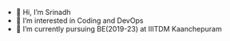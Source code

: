 - 👋 Hi, I’m Srinadh
- 👀 I’m interested in Coding and DevOps
- 🌱 I’m currently pursuing BE(2019-23) at IIITDM Kaanchepuram 

<!---
srinadhs007/srinadhs007 is a ✨ special ✨ repository because its `README.md` (this file) appears on your GitHub profile.
You can click the Preview link to take a look at your changes.
--->
